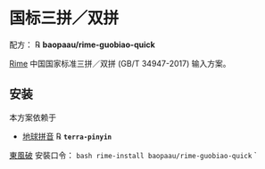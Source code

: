 # 国标三拼／双拼

配方： ℞ **baopaau/rime-guobiao-quick**

[Rime](http://rime.im) 中国国家标准三拼／双拼 (GB/T 34947-2017) 输入方案。
    
## 安装

本方案依赖于

  - [地球拼音](https://github.com/rime/rime-terra-pinyin) ℞ **`terra-pinyin`**

[東風破](https://github.com/rime/plum) 安裝口令： `bash rime-install baopaau/rime-guobiao-quick`
`

